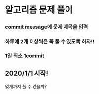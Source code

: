 # 알고리즘 문제 풀이
### commit message에 문제 제목을 입력
### 하루에 2개 이상씩은 꼭 풀 수 있도록 하자!!
### 1일 최소 1commit
## 2020/1/1 시작!
몇개까지 풀 수 있을까?
